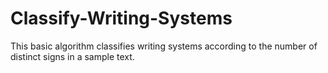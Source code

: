 # Classify-Writing-Systems
This basic algorithm classifies writing systems according to the number of distinct signs in a sample text.
